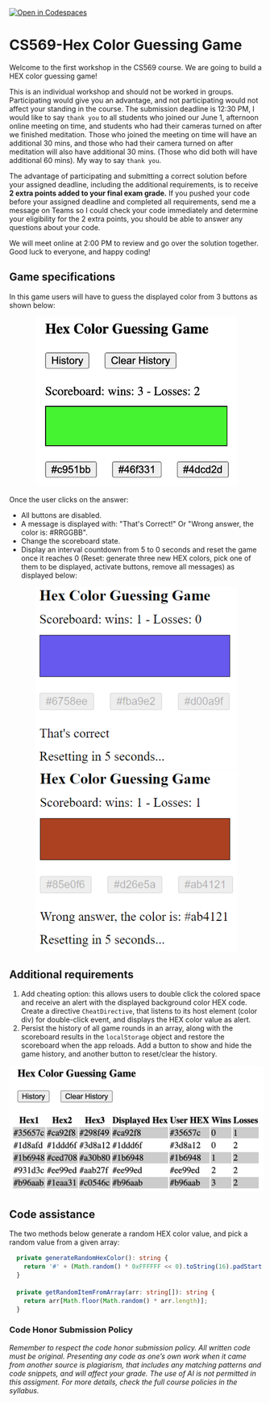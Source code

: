 [![Open in Codespaces](https://classroom.github.com/assets/launch-codespace-7f7980b617ed060a017424585567c406b6ee15c891e84e1186181d67ecf80aa0.svg)](https://classroom.github.com/open-in-codespaces?assignment_repo_id=11276517)
# CS569-Hex Color Guessing Game
Welcome to the first workshop in the CS569 course. We are going to build a HEX color guessing game!  
  
This is an individual workshop and should not be worked in groups. Participating would give you an advantage, and not participating would not affect your standing in the course. The submission deadline is 12:30 PM, I would like to say `thank you` to all students who joined our June 1, afternoon online meeting on time, and students who had their cameras turned on after we finished meditation. Those who joined the meeting on time will have an additional 30 mins, and those  who had their camera turned on after meditation will also have additional 30 mins. (Those who did both will have additional 60 mins). My way to say `thank you`.
  
The advantage of participating and submitting a correct solution before your assigned deadline, including the additional requirements, is to receive **2 extra points added to your final exam grade.** If you pushed your code before your assigned deadline and completed all requirements, send me a message on Teams so I could check your code immediately and determine your eligibility for the 2 extra points, you should be able to answer any questions about your code.
  
We will meet online at 2:00 PM to review and go over the solution together. Good luck to everyone, and happy coding!  
  
## Game specifications
In this game users will have to guess the displayed color from 3 buttons as shown below:
<p align="center">
  <img src="./game-snapshot-01.png" width="400"/>
</p>
  
Once the user clicks on the answer:  
* All buttons are disabled.  
* A message is displayed with: "That's Correct!" Or "Wrong answer, the color is: #RRGGBB".   
* Change the scoreboard state.
* Display an interval countdown from 5 to 0 seconds and reset the game once it reaches 0 (Reset: generate three new HEX colors, pick one of them to be displayed, activate buttons, remove all messages) as displayed below:  
  
<p align="center">
  <img src="./game-snapshot-02.png"  width="400"/>
  <img src="./game-snapshot-03.png"  width="400"/>
</p>
  
## Additional requirements
1. Add cheating option: this allows users to double click the colored space and receive an alert with the displayed background color HEX code. Create a directive `CheatDirective`, that listens to its host element (color div) for double-click event, and displays the HEX color value as alert.
2. Persist the history of all game rounds in an array, along with the scoreboard results in the `localStorage` object and restore the scoreboard when the app reloads. Add a button to show and hide the game history, and another button to reset/clear the history.
  
  <p align="center">
  <img src="./game-snapshot-04.png" width="750"/>
</p>
  
## Code assistance
The two methods below generate a random HEX color value, and pick a random value from a given array:
```typescript
  private generateRandomHexColor(): string {
    return '#' + (Math.random() * 0xFFFFFF << 0).toString(16).padStart(6, '0');
  }
  
  private getRandomItemFromArray(arr: string[]): string {
    return arr[Math.floor(Math.random() * arr.length)];
  }
```
### Code Honor Submission Policy
*Remember to respect the code honor submission policy. All written code must be original. Presenting any code as one’s own work when it came from another source is plagiarism, that includes any matching patterns and code snippets, and will affect your grade. The use of AI is not permitted in this assigment. For more details, check the full course policies in the syllabus.*
